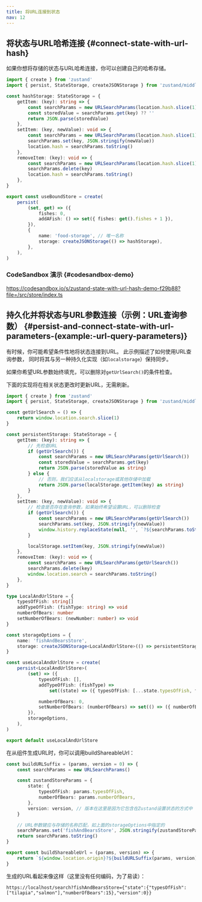 ```yaml
---
title: 将URL连接到状态
nav: 12
---
```


## 将状态与URL哈希连接 {#connect-state-with-url-hash}

如果你想将存储的状态与URL哈希连接，你可以创建自己的哈希存储。

```ts
import { create } from 'zustand'
import { persist, StateStorage, createJSONStorage } from 'zustand/middleware'

const hashStorage: StateStorage = {
    getItem: (key): string => {
        const searchParams = new URLSearchParams(location.hash.slice(1))
        const storedValue = searchParams.get(key) ?? ''
        return JSON.parse(storedValue)
    },
    setItem: (key, newValue): void => {
        const searchParams = new URLSearchParams(location.hash.slice(1))
        searchParams.set(key, JSON.stringify(newValue))
        location.hash = searchParams.toString()
    },
    removeItem: (key): void => {
        const searchParams = new URLSearchParams(location.hash.slice(1))
        searchParams.delete(key)
        location.hash = searchParams.toString()
    },
}

export const useBoundStore = create(
    persist(
        (set, get) => ({
            fishes: 0,
            addAFish: () => set({ fishes: get().fishes + 1 }),
        }),
        {
            name: 'food-storage', // 唯一名称
            storage: createJSONStorage(() => hashStorage),
        },
    ),
)
```

### CodeSandbox 演示 {#codesandbox-demo}

https://codesandbox.io/s/zustand-state-with-url-hash-demo-f29b88?file=/src/store/index.ts

## 持久化并将状态与URL参数连接（示例：URL查询参数） {#persist-and-connect-state-with-url-parameters-(example:-url-query-parameters)}

有时候，你可能希望条件性地将状态连接到URL。
此示例描述了如何使用URL查询参数，
同时将其与另一种持久化实现（如`localstorage`）保持同步。

如果你希望URL参数始终填充，可以删除对`getUrlSearch()`的条件检查。

下面的实现将在相关状态更改时更新URL，无需刷新。

```ts
import { create } from 'zustand'
import { persist, StateStorage, createJSONStorage } from 'zustand/middleware'

const getUrlSearch = () => {
    return window.location.search.slice(1)
}

const persistentStorage: StateStorage = {
    getItem: (key): string => {
        // 先检查URL
        if (getUrlSearch()) {
            const searchParams = new URLSearchParams(getUrlSearch())
            const storedValue = searchParams.get(key)
            return JSON.parse(storedValue as string)
        } else {
            // 否则，我们应该从localstorage或其他存储中加载
            return JSON.parse(localStorage.getItem(key) as string)
        }
    },
    setItem: (key, newValue): void => {
        // 检查是否存在查询参数，如果始终希望设置URL，可以删除检查
        if (getUrlSearch()) {
            const searchParams = new URLSearchParams(getUrlSearch())
            searchParams.set(key, JSON.stringify(newValue))
            window.history.replaceState(null, '', `?${searchParams.toString()}`)
        }

        localStorage.setItem(key, JSON.stringify(newValue))
    },
    removeItem: (key): void => {
        const searchParams = new URLSearchParams(getUrlSearch())
        searchParams.delete(key)
        window.location.search = searchParams.toString()
    },
}

type LocalAndUrlStore = {
    typesOfFish: string[]
    addTypeOfFish: (fishType: string) => void
    numberOfBears: number
    setNumberOfBears: (newNumber: number) => void
}

const storageOptions = {
    name: 'fishAndBearsStore',
    storage: createJSONStorage<LocalAndUrlStore>(() => persistentStorage),
}

const useLocalAndUrlStore = create(
    persist<LocalAndUrlStore>(
        (set) => ({
            typesOfFish: [],
            addTypeOfFish: (fishType) =>
                set((state) => ({ typesOfFish: [...state.typesOfFish, fishType] })),

            numberOfBears: 0,
            setNumberOfBears: (numberOfBears) => set(() => ({ numberOfBears })),
        }),
        storageOptions,
    ),
)

export default useLocalAndUrlStore
```

在从组件生成URL时，你可以调用buildShareableUrl：

```ts
const buildURLSuffix = (params, version = 0) => {
    const searchParams = new URLSearchParams()

    const zustandStoreParams = {
        state: {
            typesOfFish: params.typesOfFish,
            numberOfBears: params.numberOfBears,
        },
        version: version, // 版本在这里是因为它包含在Zustand设置状态的方式中
    }

    // URL参数键应与存储的名称匹配，如上面的storageOptions中指定的
    searchParams.set('fishAndBearsStore', JSON.stringify(zustandStoreParams))
    return searchParams.toString()
}

export const buildShareableUrl = (params, version) => {
    return `${window.location.origin}?${buildURLSuffix(params, version)}`
}
```

生成的URL看起来像这样（这里没有任何编码，为了易读）：

`https://localhost/search?fishAndBearsStore={"state":{"typesOfFish":["tilapia","salmon"],"numberOfBears":15},"version":0}}`
